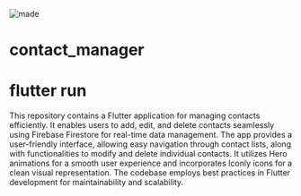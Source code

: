 ![made](https://github.com/IjaasMohamed/Contact-Manager/assets/96341377/f65e5315-7fff-474f-b9dd-827704025815)

# contact_manager
# flutter  run

This repository contains a Flutter application for managing contacts efficiently. It enables users to add, edit, and delete contacts seamlessly using Firebase Firestore for real-time data management. The app provides a user-friendly interface, allowing easy navigation through contact lists, along with functionalities to modify and delete individual contacts. It utilizes Hero animations for a smooth user experience and incorporates Iconly icons for a clean visual representation. The codebase employs best practices in Flutter development for maintainability and scalability.
